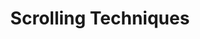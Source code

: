 ---
title: "Scrolling Techniques"
layout: "tutorialspage"
next: /tutorials/develop/00-hello-app-explained
---
